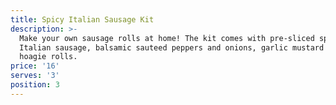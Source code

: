 ```yaml
---
title: Spicy Italian Sausage Kit
description: >-
  Make your own sausage rolls at home! The kit comes with pre-sliced spicy
  Italian sausage, balsamic sauteed peppers and onions, garlic mustard and
  hoagie rolls.
price: '16'
serves: '3'
position: 3
---
```


